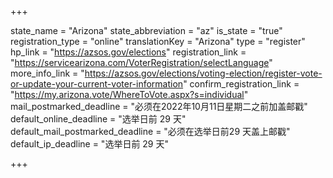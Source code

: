+++

state_name = "Arizona"
state_abbreviation = "az"
is_state = "true"
registration_type = "online"
translationKey = "Arizona"
type = "register"
hp_link = "https://azsos.gov/elections"
registration_link = "https://servicearizona.com/VoterRegistration/selectLanguage"
more_info_link = "https://azsos.gov/elections/voting-election/register-vote-or-update-your-current-voter-information"
confirm_registration_link = "https://my.arizona.vote/WhereToVote.aspx?s=individual"
mail_postmarked_deadline = "必须在2022年10月11日星期二之前加盖邮戳"
default_online_deadline = "选举日前 29 天"
default_mail_postmarked_deadline = "必须在选举日前29 天盖上邮戳"
default_ip_deadline = "选举日前 29 天"

+++